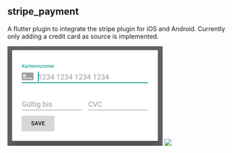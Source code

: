 ## stripe_payment

A flutter plugin to integrate the stripe plugin for iOS and Android. Currently only adding a credit card as source is implemented.

<p>
	<img src="images/stripe_payment1.png" />
	<img src="images/stripe_payment2.gif" width="250" />
</p>